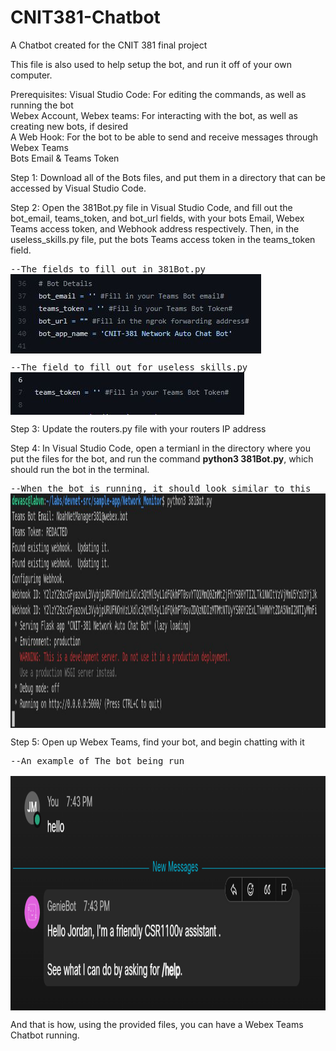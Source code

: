 # CNIT381-Chatbot
A Chatbot created for the CNIT 381 final project

This file is also used to help setup the bot, and run it off of your own computer. 

Prerequisites: 
Visual Studio Code: For editing the commands, as well as running the bot  
Webex Account, Webex teams: For interacting with the bot, as well as creating new bots, if desired  
A Web Hook: For the bot to be able to send and receive messages through Webex Teams  
Bots Email & Teams Token  

Step 1: Download all of the Bots files, and put them in a directory that can be accessed by Visual Studio Code.

Step 2: Open the 381Bot.py file in Visual Studio Code, and fill out the bot_email, teams_token, and bot_url fields, with your bots Email, Webex Teams access token, and Webhook address respectively. Then, in the useless_skills.py file, put the bots Teams access token in the teams_token field.  
<pre>
--The fields to fill out in 381Bot.py
<img align="left" width="401" height="127" src="https://github.com/Mr-Noah-B/CNIT381-Chatbot/blob/main/Img/Image-1.JPG"> 
 </pre>
 <pre>
--The field to fill out for useless_skills.py  
<img align="left" width="374" height="68" src="https://github.com/Mr-Noah-B/CNIT381-Chatbot/blob/main/Img/Image-2.JPG">  
</pre>
Step 3: Update the routers.py file with your routers IP address

Step 4: In Visual Studio Code, open a termianl in the directory where you put the files for the bot, and run the command **python3 381Bot.py**, which should run the bot in the terminal.
<pre>
--When the bot is running, it should look similar to this  
<img align="left" width="1437" height="375" src="https://github.com/Mr-Noah-B/CNIT381-Chatbot/blob/main/Img/Image-3.JPG">   
</pre>
Step 5: Open up Webex Teams, find your bot, and begin chatting with it  
<pre>
--An example of The bot being run
 <img align="left" width="1437" height="375" src="https://github.com/Mr-Noah-B/CNIT381-Chatbot/blob/main/Img/GenieBotIntro.png">  
</pre>
And that is how, using the provided files, you can have a Webex Teams Chatbot running.
